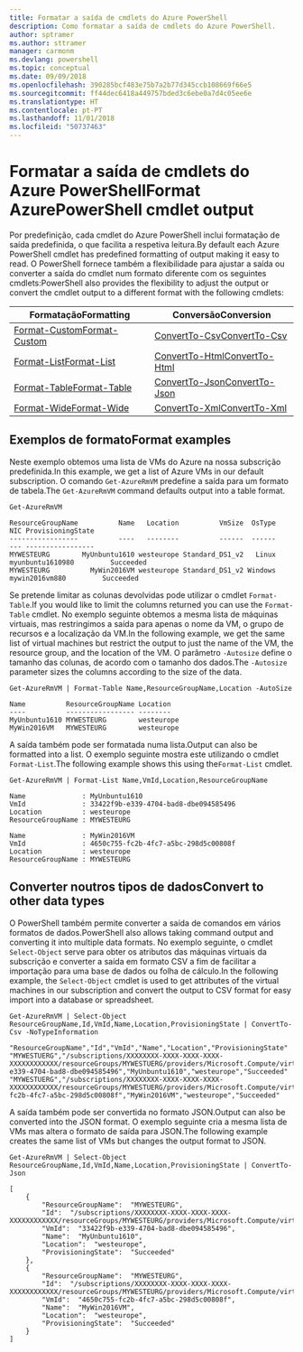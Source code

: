 ```yaml
---
title: Formatar a saída de cmdlets do Azure PowerShell
description: Como formatar a saída de cmdlets do Azure PowerShell.
author: sptramer
ms.author: sttramer
manager: carmonm
ms.devlang: powershell
ms.topic: conceptual
ms.date: 09/09/2018
ms.openlocfilehash: 390285bcf483e75b7a2b77d345ccb108669f66e5
ms.sourcegitcommit: ff44dec6418a449757bded3c6ebe0a7d4c05ee6e
ms.translationtype: HT
ms.contentlocale: pt-PT
ms.lasthandoff: 11/01/2018
ms.locfileid: "50737463"
---
```

# <a name="format-azurepowershell-cmdlet-output"></a><span data-ttu-id="a9b8d-103">Formatar a saída de cmdlets do Azure PowerShell</span><span class="sxs-lookup"><span data-stu-id="a9b8d-103">Format AzurePowerShell cmdlet output</span></span>

<span data-ttu-id="a9b8d-104">Por predefinição, cada cmdlet do Azure PowerShell inclui formatação de saída predefinida, o que facilita a respetiva leitura.</span><span class="sxs-lookup"><span data-stu-id="a9b8d-104">By default each Azure PowerShell cmdlet has predefined formatting of output making it easy to read.</span></span>  <span data-ttu-id="a9b8d-105">O PowerShell fornece também a flexibilidade para ajustar a saída ou converter a saída do cmdlet num formato diferente com os seguintes cmdlets:</span><span class="sxs-lookup"><span data-stu-id="a9b8d-105">PowerShell also provides the flexibility to adjust the output or convert the cmdlet output to a different format with the following cmdlets:</span></span>

| <span data-ttu-id="a9b8d-106">Formatação</span><span class="sxs-lookup"><span data-stu-id="a9b8d-106">Formatting</span></span>      | <span data-ttu-id="a9b8d-107">Conversão</span><span class="sxs-lookup"><span data-stu-id="a9b8d-107">Conversion</span></span>       |
|-----------------|------------------|
| [<span data-ttu-id="a9b8d-108">Format-Custom</span><span class="sxs-lookup"><span data-stu-id="a9b8d-108">Format-Custom</span></span>](/powershell/module/microsoft.powershell.utility/format-custom) | [<span data-ttu-id="a9b8d-109">ConvertTo-Csv</span><span class="sxs-lookup"><span data-stu-id="a9b8d-109">ConvertTo-Csv</span></span>](/powershell/module/microsoft.powershell.utility/convertto-csv)  |
| [<span data-ttu-id="a9b8d-110">Format-List</span><span class="sxs-lookup"><span data-stu-id="a9b8d-110">Format-List</span></span>](/powershell/module/microsoft.powershell.utility/format-list)   | [<span data-ttu-id="a9b8d-111">ConvertTo-Html</span><span class="sxs-lookup"><span data-stu-id="a9b8d-111">ConvertTo-Html</span></span>](/powershell/module/microsoft.powershell.utility/convertto-html) |
| [<span data-ttu-id="a9b8d-112">Format-Table</span><span class="sxs-lookup"><span data-stu-id="a9b8d-112">Format-Table</span></span>](/powershell/module/microsoft.powershell.utility/format-table)  | [<span data-ttu-id="a9b8d-113">ConvertTo-Json</span><span class="sxs-lookup"><span data-stu-id="a9b8d-113">ConvertTo-Json</span></span>](/powershell/module/microsoft.powershell.utility/convertto-json) |
| [<span data-ttu-id="a9b8d-114">Format-Wide</span><span class="sxs-lookup"><span data-stu-id="a9b8d-114">Format-Wide</span></span>](/powershell/module/microsoft.powershell.utility/format-wide)   | [<span data-ttu-id="a9b8d-115">ConvertTo-Xml</span><span class="sxs-lookup"><span data-stu-id="a9b8d-115">ConvertTo-Xml</span></span>](/powershell/module/microsoft.powershell.utility/convertto-xml)  |

## <a name="format-examples"></a><span data-ttu-id="a9b8d-116">Exemplos de formato</span><span class="sxs-lookup"><span data-stu-id="a9b8d-116">Format examples</span></span>

<span data-ttu-id="a9b8d-117">Neste exemplo obtemos uma lista de VMs do Azure na nossa subscrição predefinida.</span><span class="sxs-lookup"><span data-stu-id="a9b8d-117">In this example, we get a list of Azure VMs in our default subscription.</span></span>  <span data-ttu-id="a9b8d-118">O comando `Get-AzureRmVM` predefine a saída para um formato de tabela.</span><span class="sxs-lookup"><span data-stu-id="a9b8d-118">The `Get-AzureRmVM` command defaults output into a table format.</span></span>

```azurepowershell-interactive
Get-AzureRmVM
```

```output
ResourceGroupName          Name   Location          VmSize  OsType              NIC ProvisioningState
-----------------          ----   --------          ------  ------              --- -----------------
MYWESTEURG        MyUnbuntu1610 westeurope Standard_DS1_v2   Linux myunbuntu1610980         Succeeded
MYWESTEURG          MyWin2016VM westeurope Standard_DS1_v2 Windows   mywin2016vm880         Succeeded
```

<span data-ttu-id="a9b8d-119">Se pretende limitar as colunas devolvidas pode utilizar o cmdlet `Format-Table`.</span><span class="sxs-lookup"><span data-stu-id="a9b8d-119">If you would like to limit the columns returned you can use the `Format-Table` cmdlet.</span></span> <span data-ttu-id="a9b8d-120">No exemplo seguinte obtemos a mesma lista de máquinas virtuais, mas restringimos a saída para apenas o nome da VM, o grupo de recursos e a localização da VM.</span><span class="sxs-lookup"><span data-stu-id="a9b8d-120">In the following example, we get the same list of virtual machines but restrict the output to just the name of the VM, the resource group, and the location of the VM.</span></span>  <span data-ttu-id="a9b8d-121">O parâmetro `-Autosize` define o tamanho das colunas, de acordo com o tamanho dos dados.</span><span class="sxs-lookup"><span data-stu-id="a9b8d-121">The `-Autosize` parameter sizes the columns according to the size of the data.</span></span>

```azurepowershell-interactive
Get-AzureRmVM | Format-Table Name,ResourceGroupName,Location -AutoSize
```

```output
Name          ResourceGroupName Location
----          ----------------- --------
MyUnbuntu1610 MYWESTEURG        westeurope
MyWin2016VM   MYWESTEURG        westeurope
```

<span data-ttu-id="a9b8d-122">A saída também pode ser formatada numa lista.</span><span class="sxs-lookup"><span data-stu-id="a9b8d-122">Output can also be formatted into a list.</span></span> <span data-ttu-id="a9b8d-123">O exemplo seguinte mostra este utilizando o cmdlet `Format-List`.</span><span class="sxs-lookup"><span data-stu-id="a9b8d-123">The following example shows this using the`Format-List` cmdlet.</span></span>

```azurepowershell-interactive
Get-AzureRmVM | Format-List Name,VmId,Location,ResourceGroupName
```

```output
Name              : MyUnbuntu1610
VmId              : 33422f9b-e339-4704-bad8-dbe094585496
Location          : westeurope
ResourceGroupName : MYWESTEURG

Name              : MyWin2016VM
VmId              : 4650c755-fc2b-4fc7-a5bc-298d5c00808f
Location          : westeurope
ResourceGroupName : MYWESTEURG
```

## <a name="convert-to-other-data-types"></a><span data-ttu-id="a9b8d-124">Converter noutros tipos de dados</span><span class="sxs-lookup"><span data-stu-id="a9b8d-124">Convert to other data types</span></span>

<span data-ttu-id="a9b8d-125">O PowerShell também permite converter a saída de comandos em vários formatos de dados.</span><span class="sxs-lookup"><span data-stu-id="a9b8d-125">PowerShell also allows taking command output and converting it into multiple data formats.</span></span> <span data-ttu-id="a9b8d-126">No exemplo seguinte, o cmdlet `Select-Object` serve para obter os atributos das máquinas virtuais da subscrição e converter a saída em formato CSV a fim de facilitar a importação para uma base de dados ou folha de cálculo.</span><span class="sxs-lookup"><span data-stu-id="a9b8d-126">In the following example, the `Select-Object` cmdlet is used to get attributes of the virtual machines in our subscription and convert the output to CSV format for easy import into a database or spreadsheet.</span></span>

```azurepowershell-interactive
Get-AzureRmVM | Select-Object ResourceGroupName,Id,VmId,Name,Location,ProvisioningState | ConvertTo-Csv -NoTypeInformation
```

```output
"ResourceGroupName","Id","VmId","Name","Location","ProvisioningState"
"MYWESTUERG","/subscriptions/XXXXXXXX-XXXX-XXXX-XXXX-XXXXXXXXXXXX/resourceGroups/MYWESTUERG/providers/Microsoft.Compute/virtualMachines/MyUnbuntu1610","33422f9b-e339-4704-bad8-dbe094585496","MyUnbuntu1610","westeurope","Succeeded"
"MYWESTUERG","/subscriptions/XXXXXXXX-XXXX-XXXX-XXXX-XXXXXXXXXXXX/resourceGroups/MYWESTUERG/providers/Microsoft.Compute/virtualMachines/MyWin2016VM","4650c755-fc2b-4fc7-a5bc-298d5c00808f","MyWin2016VM","westeurope","Succeeded"
```

<span data-ttu-id="a9b8d-127">A saída também pode ser convertida no formato JSON.</span><span class="sxs-lookup"><span data-stu-id="a9b8d-127">Output can also be converted into the JSON format.</span></span>  <span data-ttu-id="a9b8d-128">O exemplo seguinte cria a mesma lista de VMs mas altera o formato de saída para JSON.</span><span class="sxs-lookup"><span data-stu-id="a9b8d-128">The following example creates the same list of VMs but changes the output format to JSON.</span></span>

```azurepowershell-interactive
Get-AzureRmVM | Select-Object ResourceGroupName,Id,VmId,Name,Location,ProvisioningState | ConvertTo-Json
```

```output
[
    {
        "ResourceGroupName":  "MYWESTEURG",
        "Id":  "/subscriptions/XXXXXXXX-XXXX-XXXX-XXXX-XXXXXXXXXXXX/resourceGroups/MYWESTEURG/providers/Microsoft.Compute/virtualMachines/MyUnbuntu1610",
        "VmId":  "33422f9b-e339-4704-bad8-dbe094585496",
        "Name":  "MyUnbuntu1610",
        "Location":  "westeurope",
        "ProvisioningState":  "Succeeded"
    },
    {
        "ResourceGroupName":  "MYWESTEURG",
        "Id":  "/subscriptions/XXXXXXXX-XXXX-XXXX-XXXX-XXXXXXXXXXXX/resourceGroups/MYWESTEURG/providers/Microsoft.Compute/virtualMachines/MyWin2016VM",
        "VmId":  "4650c755-fc2b-4fc7-a5bc-298d5c00808f",
        "Name":  "MyWin2016VM",
        "Location":  "westeurope",
        "ProvisioningState":  "Succeeded"
    }
]
```
